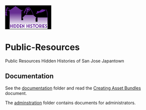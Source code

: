 ![HiddenHistories Logo](/images/hiddenhistories-logo.png)
# Public-Resources
Public Resources Hidden Histories of San Jose Japantown
## Documentation
See the [documentation](/documentation/README.md) folder and read the [Creating Asset Bundles](/documentation/CreatingAssetBundles.md) document.

The [adminstration](/adminstration/README.md) folder contains documents for administrators.


